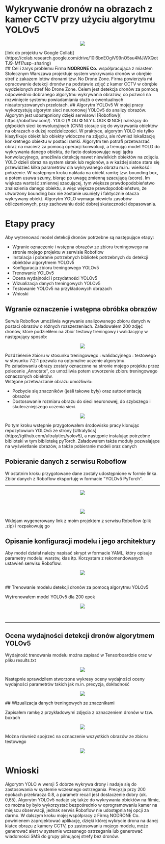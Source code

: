 # Wykrywanie dronów na obrazach z kamer CCTV przy użyciu algorytmu YOLOv5
<p align="center">
<img src="https://github.com/TheLordWeirdSloughFeg/proj_wykr_dron/blob/main/obrazki/drone%20IR.jpg"/>
</p>
[link do projektu w Google Collab](https://colab.research.google.com/drive/10l6bnEOgIV99nO5su4MJWXQotTJ9-Mf1?usp=sharing)
</br>
## Cel i zarys problemu
Firma <b>NODRONE Co.</b> współpracująca z miastem Stołecznym Warszawa projektuje system wykrywania dronów w obrębie stref z zakazem lotów dronami tzw. No Drone Zone. Firma powierzyła mi opracowanie detekcji dronów na podstawie zdjęć z kamer CCTV w obrębie wydzielonych stref No Drone Zone. Celem jest detekcja dronów za pomocą odpowiednio dobranego algorytmu wykrywania obrazów, co pozwoli na rozwinięcie systemu powiadamiania służb o ewentualnych nieautoryzowanych przelotach.
## Algorytm YOLOv5
W mojej pracy wykorzystuję algorytm sieci neuronowej YOLOv5 do analizy obrazów. Algorytm jest udostępniony dzięki serwisowi [Roboflow]( https://roboflow.com/). YOLO (<b>Y </b> OU <b>O </b> NLY <b>L </b> OOK <b>O </b> NCE) należący do głębokich sieci konwolucyjnych (CNN) stosuje się do wykrywania obiektów na obrazach o dużej rozdzielczości.
W praktyce, algorytm YOLO nie tylko klasyfikuje obiekt lub obiekty widoczne na zdjęciu, ale również lokalizację konkretnego obiektu w postaci ramki. 
Algorytm ten potrafi przetwarzać obraz na macierz za pomocą operacji konwolucji, a trenując model  YOLO do wykrywania danego obiektu, de facto dostosowując wagi jądra konwolucyjnego, umożliwia detekcję nawet niewielkich obiektów na zdjęciu.  
YOLO dzieli obraz na system siatek lub regionów, a w każdej siatce stara się przewidzieć kilka parametrów dla wykrywanego obrazu m.in.: wielkość i położenie. W następnym kroku nakłada na obiekt ramkę tzw. bounding box, a potem usuwa szumy, biorąc po uwagę zmienną szacującą (score). Im większa wartość zmiennej szacującej, tym większe prawdopodobieństwo znalezienia danego obiektu, a więc większe prawdopodobieństwo, że utworzony bounding box nie zostanie usunięty i faktycznie otacza wykrywany obiekt. Algorytm YOLO wymaga niewielu zasobów obliczeniowych, przy zachowaniu dość dobrej skuteczności dopasowania.

# Etapy pracy
Aby wytrenować model detekcji dronów potrzebne są następujące etapy:
* Wgranie oznaczenie i wstępna obrazów ze zbioru treningowego na stronie mojego projektu w serwisie Roboflow
* Instalacja i pobranie potrzebnych bibliotek potrzebnych do detekcji obiektów algorytmem YOLOv5
* Konfiguracja zbioru treningowego YOLOv5
* Trenowanie YOLOv5
* Ocena wydajności i przydatności YOLOv5
* Wizualizacja danych treningowych YOLOv5
* Testowanie YOLOv5 na przykładowych obrazach
* Wnioski

## Wgranie oznaczenie i wstępna obróbka obrazów
Serwis Roboflow umożliwia wgrywanie analizowanego zbioru danych w postaci obrazów o różnych rozszerzeniach. Załadowałem 200 zdjęć dronów, które podzieliłem na zbiór testowy treningowy i walidacyjny w następujący sposób:

<p align="center">
<img src="https://github.com/TheLordWeirdSloughFeg/proj_wykr_dron/blob/main/obrazki/zbiory.jpg"/>
</p>
 
Pozdzielenie zbioru w stosunku treningowego : walidacyjnego : testowego w stosunku 7:2:1 pozwala na optymalne uczenie algorytmu.</br>
Po załadowaniu obrazy zostały oznaczone na stronie mojego projektu przez polecenie „Annotate”, co umożliwia potem utworzenie zbioru treningowego oznaczonych obiektów.</br>
Wstępne przetwarzanie obrazu umożliwiło:
* Pozbycie się znaczników (jeśli takowe były) oraz autoorientację obrazów
* Dostosowanie rozmiaru obrazu do sieci neuronowej, do szybszego i skuteczniejszego uczenia sieci.
  
<p align="center">
<img src=" https://github.com/TheLordWeirdSloughFeg/proj_wykr_dron/blob/main/obrazki/Procesowanie%20wstepne.JPG" />
</p>
Po tym kroku wstępnie przygotowałem środowisko pracy klonując repozytowium YOLOv5 ze strony [Ultralytics](https://github.com/ultralytics/yolov5), a następnie instalując potrzebne biblioteki w tym bibliotekę pyTorch.
Załadowałem także moduły pozwalające na wyświetlanie obrazów, a także pobieranie modeli oraz danych


## Pobieranie danych z serwisu Roboflow
W ostatnim kroku przygotowane dane zostały udostępnione w formie linka. Zbiór danych z Roboflow eksportuję w formacie "YOLOv5 PyTorch".

 

 
________________________________________
<p align="center">
 <img src=" https://github.com/TheLordWeirdSloughFeg/proj_wykr_dron/blob/main/obrazki/link.JPG" />
</p>
</br>
<p align="center">
 <img src=" https://github.com/TheLordWeirdSloughFeg/proj_wykr_dron/blob/main/obrazki/wybor.JPG" />
</p>

Wklejam wygenerowany link z moim projektem z serwisu Roboflow (plik .zip) i rozpakowuję go

## Opisanie konfiguracji modelu i jego architektury
Aby model działał należy napisać skrypt w formacie YAML, który opisuje parametry modelu: warstw, klas itp. Korzystam z rekomendowanych ustawień serwisu Roboflow.
<p align="center">
 <img src=" https://github.com/TheLordWeirdSloughFeg/proj_wykr_dron/blob/main/obrazki/params.JPG" />
</p>
</br>
## Trenowanie modelu detekcji dronów za pomocą algorytmu YOLOv5

Wytrenowałem model YOLOv5 dla 200 epok
<p align="center">
 <img src=" https://github.com/TheLordWeirdSloughFeg/proj_wykr_dron/blob/main/obrazki/train.JPG" />
</p>
</br>

________________________________________
## Ocena wydajności detekcji dronów algorytmem YOLOv5

Wydajność trenowania modelu można zapisać w Tensorboardzie oraz w pliku results.txt
<p align="center">
 <img src=" https://github.com/TheLordWeirdSloughFeg/proj_wykr_dron/blob/main/obrazki/tensorboard.JPG" />
</p>

Następnie sprawdziłem stworzone wykresy oceny wydajności oceny wydajności parametrów takich jak m.in. precyzja, dokładność 
<p align="center">
 <img src=" https://github.com/TheLordWeirdSloughFeg/proj_wykr_dron/blob/main/obrazki/wykresy.PNG" />
</p>
## Wizualizacja danych treningowych ze znacznikami

Zapisałem ramkę z przykładowymi zdjęcia z oznaczeniem dronów w tzw. boxach 
<p align="center">
 <img src=" https://github.com/TheLordWeirdSloughFeg/proj_wykr_dron/blob/main/obrazki/drony_boxy.JPG" />
</p>

Można również spojrzeć na oznaczenie wszystkich obrazów ze zbioru testowego

<p align="center">
 <img src=" https://github.com/TheLordWeirdSloughFeg/proj_wykr_dron/blob/main/obrazki/drony_boxy_test.JPG" />
</p>

# Wnioski
Algorytm YOLO w wersji 5 dobrze wykrywa drony i nadaje się do zastosowania w systemie wczesnego ostrzegania. Precyzja przy 200 epokach przekracza 0.8, a parametr recall jest dostaczenie dobry (ok. 0,65). Algorytm YOLOv5 nadaje się także do wykrywania obiektów na filmie, co można by było wykorzystać bezpośrednio w oprogramowaniu kamer na miejscu obserwacji, jednak serwis Roboflow nie udostępnia tej opcji za darmo. W dalszym kroku mojej współpracy z Firmą NODRONE Co. powinienem zaprojektować aplikację, dzięki której wykrycie drona na danej klatce obrazu z kamery CCTV, po zastosowaniu mojego modelu, może generować alert w systemie wczesnego ostrzegania lub generować wiadomości SMS do grupy pilnującej strefy bez dronów.

